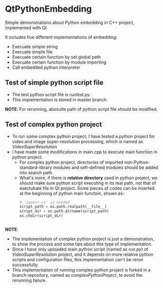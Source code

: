 # QtPythonEmbedding
Simple demonstrations about Python embedding in C++ project, implemented with Qt

It includes five different implementations of embedding:
- Execuate simple string
- Execuate simple file
- Execuate certain function by set global path
- Execuate certain function by module importing
- Call embedded python interpreter

## Test of simple python script file
- The test python script file is *runtest.py*.
- This implementation is stored in master branch.

**NOTE**: For rerunning, abosulte path of python script file should be modified.

## Test of complex python project
- To run some complex python project, I have tested a python project for video and image super-resolution processing, which is named as *VideoSuperResolution*.
- I have made some modifications in main.cpp to execute main function in python project.
  - For complex python project, directories of imported non-Python-standard-library modules and sefl-defined modules should be added into search path.
  - What's more, if there is **relative directory** used in python project, we should make sure python script executing in its real path, not that of exectubale file in Qt project. Some pieces of codes can be inserted at the beginning of python main functoin, shown as:
    ```python
    # 'import os' is needed
    script_path = os.path.realpath(__file__)
    script_dir = os.path.dirname(script_path)
    os.chdir(script_dir)
  ```

**NOTE**:
- The implementation of complex python project is just a demonstration, to show the process and some tips about this type of implementation.
- Since I have only uploaded main python script (named as *run.py*) of *VideoSuperResolution* project, and it depends on more relative python scripts and configuration files, this implementation can't be rerun successfully.
- This implementation of running complex python project is forked in a branch repository, named as *complexPythonProject*, to avoid the rerunning failure.

